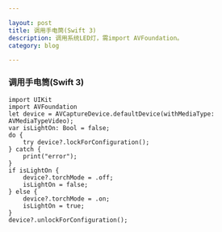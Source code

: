 ```yaml
---

layout: post
title: 调用手电筒(Swift 3)
description: 调用系统LED灯，需import AVFoundation。
category: blog

---
```

### 调用手电筒(Swift 3)
	import UIKit	
	import AVFoundation
	let device = AVCaptureDevice.defaultDevice(withMediaType: AVMediaTypeVideo);
	var isLightOn: Bool = false;
	do {
        try device?.lockForConfiguration();
    } catch {
        print("error");
    }
    if isLightOn {
        device?.torchMode = .off;
		isLightOn = false;
    } else {
        device?.torchMode = .on;
        isLightOn = true;
    }
    device?.unlockForConfiguration();



